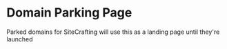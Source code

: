 Domain Parking Page
=============
Parked domains for SiteCrafting will use this as a landing page until they're launched
